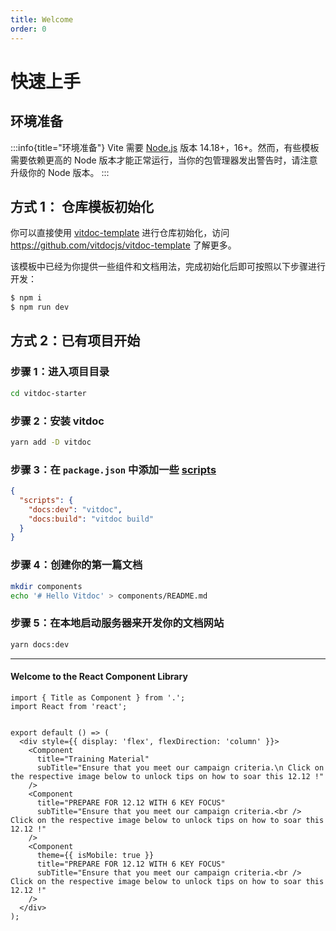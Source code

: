 ```yaml
---
title: Welcome
order: 0
---
```


# 快速上手

## 环境准备

:::info{title="环境准备"}
Vite 需要 [Node.js](https://nodejs.org/en/) 版本 14.18+，16+。然而，有些模板需要依赖更高的 Node 版本才能正常运行，当你的包管理器发出警告时，请注意升级你的 Node 版本。
:::

## 方式 1： 仓库模板初始化

你可以直接使用 [vitdoc-template](https://github.com/vitdocjs/vitdoc-template) 进行仓库初始化，访问 https://github.com/vitdocjs/vitdoc-template 了解更多。

该模板中已经为你提供一些组件和文档用法，完成初始化后即可按照以下步骤进行开发：

```bash
$ npm i
$ npm run dev
```

## 方式 2：已有项目开始

### 步骤 1：进入项目目录

```bash
cd vitdoc-starter
```

### 步骤 2：安装 vitdoc

```bash
yarn add -D vitdoc
```

### 步骤 3：在 `package.json` 中添加一些 [scripts](https://classic.yarnpkg.com/zh-Hans/docs/package-json#toc-scripts)

```json
{
  "scripts": {
    "docs:dev": "vitdoc",
    "docs:build": "vitdoc build"
  }
}
```

### 步骤 4：创建你的第一篇文档

```bash
mkdir components
echo '# Hello Vitdoc' > components/README.md
```

### 步骤 5：在本地启动服务器来开发你的文档网站

```bash
yarn docs:dev
```

---

#### Welcome to the React Component Library

```tsx
import { Title as Component } from '.';
import React from 'react';


export default () => (
  <div style={{ display: 'flex', flexDirection: 'column' }}>
    <Component
      title="Training Material"
      subTitle="Ensure that you meet our campaign criteria.\n Click on the respective image below to unlock tips on how to soar this 12.12 !"
    />
    <Component
      title="PREPARE FOR 12.12 WITH 6 KEY FOCUS"
      subTitle="Ensure that you meet our campaign criteria.<br /> Click on the respective image below to unlock tips on how to soar this 12.12 !"
    />
    <Component
      theme={{ isMobile: true }}
      title="PREPARE FOR 12.12 WITH 6 KEY FOCUS"
      subTitle="Ensure that you meet our campaign criteria.<br /> Click on the respective image below to unlock tips on how to soar this 12.12 !"
    />
  </div>
);
```
